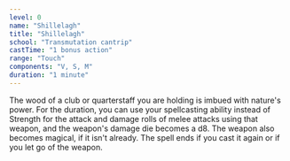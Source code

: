 ```yaml
---
level: 0
name: "Shillelagh"
title: "Shillelagh"
school: "Transmutation cantrip"
castTime: "1 bonus action"
range: "Touch"
components: "V, S, M"
duration: "1 minute"
---
```


The wood of a club or quarterstaff you are holding is imbued with nature's power. For the duration, you can use your spellcasting ability instead of Strength for the attack and damage rolls of melee attacks using that weapon, and the weapon's damage die becomes a d8. The weapon also becomes magical, if it isn't already. The spell ends if you cast it again or if you let go of the weapon.
